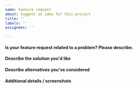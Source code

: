 ```yaml
---
name: Feature request
about: Suggest an idea for this project
title: ''
labels: ''
assignees: ''

---
```


#### Is your feature request related to a problem? Please describe.

#### Describe the solution you'd like

#### Describe alternatives you've considered

#### Additional details / screenshots
